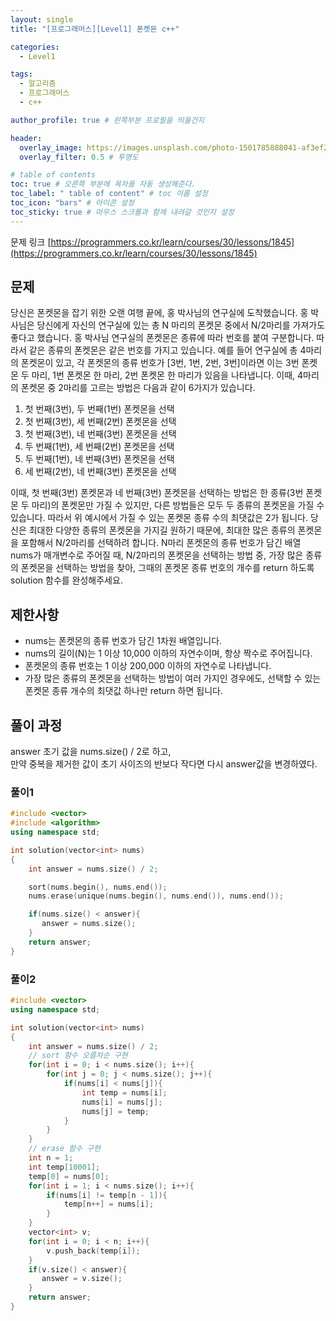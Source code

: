 ```yaml
---
layout: single
title: "[프로그래머스][Level1] 폰켓몬 c++"

categories:
  - Level1

tags:
  - 알고리즘
  - 프로그래머스
  - c++

author_profile: true # 왼쪽부분 프로필을 띄울건지

header:
  overlay_image: https://images.unsplash.com/photo-1501785888041-af3ef285b470?ixlib=rb-1.2.1&ixid=eyJhcHBfaWQiOjEyMDd9&auto=format&fit=crop&w=1350&q=80
  overlay_filter: 0.5 # 투명도

# table of contents
toc: true # 오른쪽 부분에 목차를 자동 생성해준다.
toc_label: " table of content" # toc 이름 설정
toc_icon: "bars" # 아이콘 설정
toc_sticky: true # 마우스 스크롤과 함께 내려갈 것인지 설정
---
```


문제 링크 [https://programmers.co.kr/learn/courses/30/lessons/1845](https://programmers.co.kr/learn/courses/30/lessons/1845)

## 문제

당신은 폰켓몬을 잡기 위한 오랜 여행 끝에, 홍 박사님의 연구실에 도착했습니다. 홍 박사님은 당신에게 자신의 연구실에 있는 총 N 마리의 폰켓몬 중에서 N/2마리를 가져가도 좋다고 했습니다.
홍 박사님 연구실의 폰켓몬은 종류에 따라 번호를 붙여 구분합니다. 따라서 같은 종류의 폰켓몬은 같은 번호를 가지고 있습니다. 예를 들어 연구실에 총 4마리의 폰켓몬이 있고, 각 폰켓몬의 종류 번호가 [3번, 1번, 2번, 3번]이라면 이는 3번 폰켓몬 두 마리, 1번 폰켓몬 한 마리, 2번 폰켓몬 한 마리가 있음을 나타냅니다. 이때, 4마리의 폰켓몬 중 2마리를 고르는 방법은 다음과 같이 6가지가 있습니다.

1. 첫 번째(3번), 두 번째(1번) 폰켓몬을 선택
1. 첫 번째(3번), 세 번째(2번) 폰켓몬을 선택
1. 첫 번째(3번), 네 번째(3번) 폰켓몬을 선택
1. 두 번째(1번), 세 번째(2번) 폰켓몬을 선택
1. 두 번째(1번), 네 번째(3번) 폰켓몬을 선택
1. 세 번째(2번), 네 번째(3번) 폰켓몬을 선택

이때, 첫 번째(3번) 폰켓몬과 네 번째(3번) 폰켓몬을 선택하는 방법은 한 종류(3번 폰켓몬 두 마리)의 폰켓몬만 가질 수 있지만, 다른 방법들은 모두 두 종류의 폰켓몬을 가질 수 있습니다. 따라서 위 예시에서 가질 수 있는 폰켓몬 종류 수의 최댓값은 2가 됩니다.
당신은 최대한 다양한 종류의 폰켓몬을 가지길 원하기 때문에, 최대한 많은 종류의 폰켓몬을 포함해서 N/2마리를 선택하려 합니다. N마리 폰켓몬의 종류 번호가 담긴 배열 nums가 매개변수로 주어질 때, N/2마리의 폰켓몬을 선택하는 방법 중, 가장 많은 종류의 폰켓몬을 선택하는 방법을 찾아, 그때의 폰켓몬 종류 번호의 개수를 return 하도록 solution 함수를 완성해주세요.

## 제한사항

- nums는 폰켓몬의 종류 번호가 담긴 1차원 배열입니다.
- nums의 길이(N)는 1 이상 10,000 이하의 자연수이며, 항상 짝수로 주어집니다.
- 폰켓몬의 종류 번호는 1 이상 200,000 이하의 자연수로 나타냅니다.
- 가장 많은 종류의 폰켓몬을 선택하는 방법이 여러 가지인 경우에도, 선택할 수 있는 폰켓몬 종류 개수의 최댓값 하나만 return 하면 됩니다.

## 풀이 과정

answer 초기 값을 nums.size() / 2로 하고,  
만약 중복을 제거한 값이 초기 사이즈의 반보다 작다면 다시 answer값을 변경하였다.

### 풀이1

```c++
#include <vector>
#include <algorithm>
using namespace std;

int solution(vector<int> nums)
{
    int answer = nums.size() / 2;

    sort(nums.begin(), nums.end());
    nums.erase(unique(nums.begin(), nums.end()), nums.end());

    if(nums.size() < answer){
       answer = nums.size();
    }
    return answer;
}
```

### 풀이2

```c++
#include <vector>
using namespace std;

int solution(vector<int> nums)
{
    int answer = nums.size() / 2;
    // sort 함수 오름차순 구현
    for(int i = 0; i < nums.size(); i++){
        for(int j = 0; j < nums.size(); j++){
            if(nums[i] < nums[j]){
                int temp = nums[i];
                nums[i] = nums[j];
                nums[j] = temp;
            }
        }
    }
    // erase 함수 구현
    int n = 1;
    int temp[10001];
    temp[0] = nums[0];
    for(int i = 1; i < nums.size(); i++){
        if(nums[i] != temp[n - 1]){
            temp[n++] = nums[i];
        }
    }
    vector<int> v;
    for(int i = 0; i < n; i++){
        v.push_back(temp[i]);
    }
    if(v.size() < answer){
       answer = v.size();
    }
    return answer;
}
```
